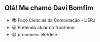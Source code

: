 ## Olá! Me chamo Davi Bomfim

- 📚 Faço Ciencias da Computação - UERJ
- 💻 Pretendo atuar no front-end
- 😄 pronomes: ele/dele
